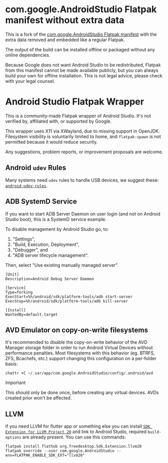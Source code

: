 com.google.AndroidStudio Flatpak manifest without extra data
=============================================================

This is a fork of the [com.google.AndroidStudio Flatpak manifest](https://github.com/flathub/com.google.AndroidStudio)
with the extra data removed and embedded like a regular Flatpak.

The output of the build can be installed offline or packaged without any
online dependencies.

Because Google does not want Android Studio to be redistributed, Flatpak from
this manifest cannot be made available publicly, but you can always build your
own for offline installation.  This is not legal advice, please check
with your legal counsel.

# Android Studio Flatpak Wrapper

This is a community-made Flatpak wrapper of Android Studio. It's not verified by, affiliated with, or supported by Google.

This wrapper uses X11 via XWayland, due to missing support in OpenJDK. Filesystem visibility is voluntarily limited to home, and `flatpak-spawn` is not permitted because it would reduce security.

Any suggestions, problem reports, or improvement proposals are welcome.

## Android `udev` Rules

Many systems need `udev` rules to handle USB devices, we suggest these: [`android-udev-rules`](https://github.com/M0Rf30/android-udev-rules).

## ADB SystemD Service

If you want to start ADB Server Daemon on user login (and not on Android Studio boot), this is a SystemD service example.

To disable management by Android Studio go, to:

1. "Settings",
2. "Build, Execution, Deployment",
3. "Debugger", and
4. "ADB server lifecycle management".

Then, select "Use existing manually managed server".

```desktop
[Unit]
Description=Android Debug Server Daemon

[Service]
Type=forking
ExecStart=%h/android/sdk/platform-tools/adb start-server
ExecStop=%h/android/sdk/platform-tools/adb kill-server

[Install]
WantedBy=default.target
```

## AVD Emulator on copy-on-write filesystems

It's recommended to disable the copy-on-write behavior of the AVD Manager storage folder in order to run Android Virtual Devices without performance penalties. Most filesystems with this behavior (eg. BTRFS, ZFS, Bcachefs, etc.) support changing this configuration on a per-folder basis:

```
chattr +C ~/.var/app/com.google.AndroidStudio/config/.android/avd
```
> [!IMPORTANT]
> This should only be done once, before creating any virtual devices. AVDs created prior won't be affected.

## LLVM

If you need LLVM for flutter app or something else you can install [`SDK Extension for LLVM Project 20`](https://github.com/flathub/org.freedesktop.Sdk.Extension.llvm20) and link to Android Studio,
required `build-options` are already present. You can use this commands:

```shell
flatpak install flathub org.freedesktop.Sdk.Extension.llvm20
flatpak override --user com.google.AndroidStudio --env=FLATPAK_ENABLE_SDK_EXT="llvm20"
```